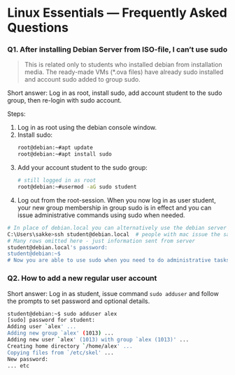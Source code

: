 # Linux Essentials — Frequently Asked Questions

### Q1. After installing Debian Server from ISO-file, I can’t use sudo   

> This is related only to students who installed debian from installation media. The ready-made VMs (*.ova files) have already sudo installed and account sudo added to group sudo.

Short answer: Log in as root, install sudo, add account student to the sudo group, then re-login with sudo account.

Steps:
1. Log in as root using the debian console window.
2. Install sudo:
   ```bash
   root@debian:~#apt update
   root@debian:~#apt install sudo
   ```
3. Add your account student to the sudo group:
   ```bash
   # still logged in as root
   root@debian:~#usermod -aG sudo student
      ```
4. Log out from the root-session. When you now log in as user student, your new group membership in group sudo is in effect and you can issue administrative commands using sudo when needed.
```bash
# In place of debian.local you can alternatively use the debian server's IP-address
C:\Users\sakke>ssh student@debian.local  # people with mac issue the same command using mac-terminal
# Many rows omitted here - just information sent from server
student@debian.local's password:
student@debian:~$
# Now you are able to use sudo when you need to do administrative tasks.  
```

### Q2. How to add a new regular user account

Short answer: Log in as student, issue command `sudo adduser` and follow the prompts to set password and optional details.  
```bash
student@debian:~$ sudo adduser alex
[sudo] password for student:
Adding user `alex' ...
Adding new group `alex' (1013) ...
Adding new user `alex' (1013) with group `alex (1013)' ...
Creating home directory `/home/alex' ...
Copying files from `/etc/skel' ...
New password:
... etc
```
